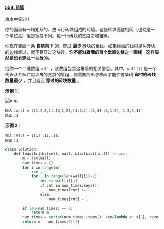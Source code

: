 #### [554. 砖墙](https://leetcode.cn/problems/brick-wall/)

难度中等291

你的面前有一堵矩形的、由 `n` 行砖块组成的砖墙。这些砖块高度相同（也就是一个单位高）但是宽度不同。每一行砖块的宽度之和相等。

你现在要画一条 **自顶向下** 的、穿过 **最少** 砖块的垂线。如果你画的线只是从砖块的边缘经过，就不算穿过这块砖。**你不能沿着墙的两个垂直边缘之一画线，这样显然是没有穿过一块砖的。**

给你一个二维数组 `wall` ，该数组包含这堵墙的相关信息。其中，`wall[i]` 是一个代表从左至右每块砖的宽度的数组。你需要找出怎样画才能使这条线 **穿过的砖块数量最少** ，并且返回 **穿过的砖块数量** 。

 

**示例 1：**

![img](https://assets.leetcode.com/uploads/2021/04/24/cutwall-grid.jpg)

```
输入：wall = [[1,2,2,1],[3,1,2],[1,3,2],[2,4],[3,1,2],[1,3,1,1]]
输出：2
```

**示例 2：**

```
输入：wall = [[1],[1],[1]]
输出：3
```

```python
class Solution:
    def leastBricks(self, wall: List[List[int]]) -> int:
        m = len(wall)
        num_times = {}
        for i in range(m):
            cnt = 0
            for j in range(len(wall[i])-1):
                cnt += wall[i][j]
                if cnt in num_times.keys():
                    num_times[cnt] += 1
                else:
                    num_times[cnt] = 1
        
        if len(num_times) == 0:
            return m
        num_times = sorted(num_times.items(), key=lambda x: x[1], reverse=True)
        return m - num_times[0][1]
```

